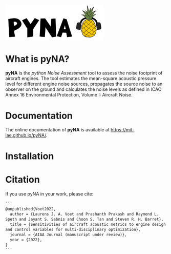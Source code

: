 <img src="docs/_rst/_images/logo.jpg" alt="Logo" style="zoom:30%;" />



# What is pyNA?

**pyNA** is the *python Noise Assessment* tool to assess the noise footprint of aircraft engines. The tool estimates the mean-square acoustic pressure level for different engine noise sources, propagates the source noise to an observer on the ground and calculates the noise levels as defined in ICAO Annex 16 Environmental Protection, Volume I: Aircraft Noise.



# Documentation

The online documentation of **pyNA** is available at https://mit-lae.github.io/pyNA/.



# Installation



# Citation

If you use pyNA in your work, please cite:

````
```
@unpublished{Voet2022,
  author = {Laurens J. A. Voet and Prashanth Prakash and Raymond L. Speth and Jayant S. Sabnis and Choon S. Tan and Steven R. H. Barret},
  title = {Sensitivities of aircraft acoustic metrics to engine design and control variables for multi-disciplinary optimization},
  journal = {AIAA Journal (manuscript under review)},
  year = {2022},
}
```
````

